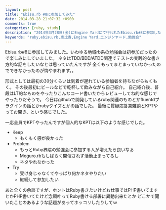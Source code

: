 ```yaml
---
layout: post
title: "Ebisu.rb #8に参加してみた"
date: 2014-03-28 21:07:32 +0900
comments: true
categories: [ruby, study]
description: "2014年3月28日(金)にEngine Yardにて行われたEbisu.rb#8に参加したレポートです"
keywords: "ruby,ebisu.rb,恵比寿,Engine Yard,エンジンヤード,勉強会"
---
```


Ebisu.rb#8に参加してみました。いわゆる地域rb系の勉強会は初参加だったので楽しみにしていました。
ネタはTDD/BDD/ATDD関連でテストの実践的な書き方的な話をしたいなとは思っていたんですが
全くもってまとまっていなかったのでできなかったのが悔やまれます。。

形式としては最初の30分くらいは到着が遅れている参加者を待ちながらもくもく。
その後最初にビールなどで乾杯して飲みながら自己紹介。
自己紹介後、普段はLT的なものをやったりこんなコード書いたからレビューしてね的な感じでやったりだそうで。
今日はgithubで開発しているruby関連のものとかfluentdプラグインの話とかrubyクイズとかの話でした。
最後に質疑応答兼雑談とKPTやってお開き、という感じでした。

一応全員でKPTやったんですが個人的なKPTは以下のような感じでした。

* Keep
  - もくもく感が良かった
* Problem
  - もっとRuby界隈の勉強会に参加する人が増えたら良いなぁ
  - Meguro.rbもしばらく開催されず活動止まってるし
  - ネタやれなかった
* Try
  - 受け身じゃなくてやっぱり何かネタやりたい
  - 継続して参加したい

あと全くの余談ですが、ホントはRuby書きたいけどお仕事ではPHP書いてますとかPHP書いてたけど念願叶ってRuby書ける部署に異動出来たとか
どこかで聞いたことのあるような話題があってホッコリしたりしてｗ

